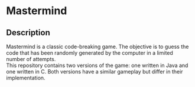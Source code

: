 <h1>Mastermind</h1>

<h2>Description</h2>
Mastermind is a classic code-breaking game. The objective is to guess the code that has been randomly generated by the computer in a limited number of attempts.
<br>
This repository contains two versions of the game: one written in Java and one written in C. Both versions have a similar gameplay but differ in their implementation.
